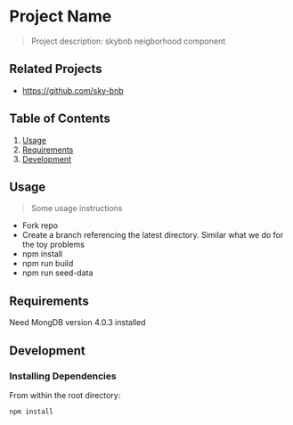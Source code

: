 # Project Name

> Project description: skybnb neigborhood component


## Related Projects

  - https://github.com/sky-bnb


## Table of Contents

1. [Usage](#Usage)
1. [Requirements](#requirements)
1. [Development](#development)

## Usage

> Some usage instructions
- Fork repo
- Create a branch referencing the latest directory. Similar what we do for the toy problems
- npm install
- npm run build
- npm run seed-data

## Requirements

Need MongDB version 4.0.3 installed


## Development

### Installing Dependencies

From within the root directory:

```sh
npm install 
```
